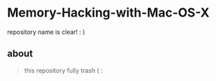 # Memory-Hacking-with-Mac-OS-X

repository name is clear! : )

## about

> this repository fully trash ( :
